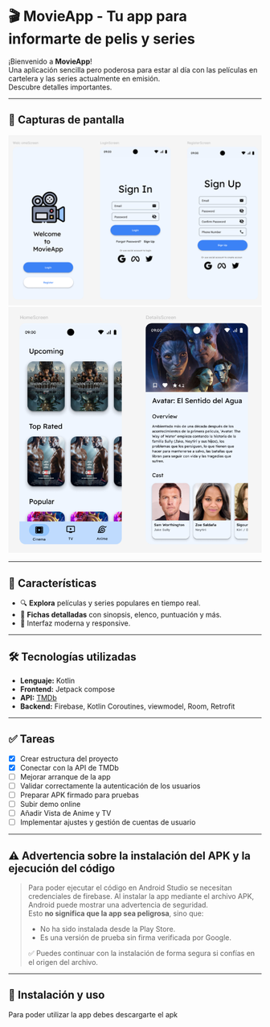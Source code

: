 # 🎬 MovieApp - Tu app para informarte de pelis y series

¡Bienvenido a **MovieApp**!  
Una aplicación sencilla pero poderosa para estar al día con las películas en cartelera y las series actualmente en emisión.  
Descubre detalles importantes.

---

## 📸 Capturas de pantalla
![Figma design](figma_design_1.png)
![Figma design](figma_design_2.png)

---

## 🚀 Características

- 🔍 **Explora** películas y series populares en tiempo real.
- 📄 **Fichas detalladas** con sinopsis, elenco, puntuación y más.
- 🎨 Interfaz moderna y responsive.

---

## 🛠️ Tecnologías utilizadas

- **Lenguaje:** Kotlin
- **Frontend:** Jetpack compose
- **API:** [TMDb](https://www.themoviedb.org/)
- **Backend:** Firebase, Kotlin Coroutines, viewmodel, Room, Retrofit

---
## ✅ Tareas

- [x] Crear estructura del proyecto
- [x] Conectar con la API de TMDb
- [ ] Mejorar arranque de la app
- [ ] Validar correctamente la autenticación de los usuarios
- [ ] Preparar APK firmado para pruebas
- [ ] Subir demo online
- [ ] Añadir Vista de Anime y TV
- [ ] Implementar ajustes y gestión de cuentas de usuario

---

## ⚠️ Advertencia sobre la instalación del APK y la ejecución del código

> Para poder ejecutar el código en Android Studio se necesitan credenciales de firebase.
> Al instalar la app mediante el archivo APK, Android puede mostrar una advertencia de seguridad.  
> Esto **no significa que la app sea peligrosa**, sino que:
>
> - No ha sido instalada desde la Play Store.
> - Es una versión de prueba sin firma verificada por Google.
>
> ✅ Puedes continuar con la instalación de forma segura si confías en el origen del archivo.

---

## 🔧 Instalación y uso
Para poder utilizar la app debes descargarte el apk
